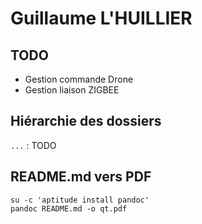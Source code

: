 Guillaume L'HUILLIER
============

TODO
----

- Gestion commande Drone
- Gestion liaison ZIGBEE

Hiérarchie des dossiers
----------------------
`...` 
:	TODO

README.md vers PDF
------------------
	su -c 'aptitude install pandoc' 
	pandoc README.md -o qt.pdf


